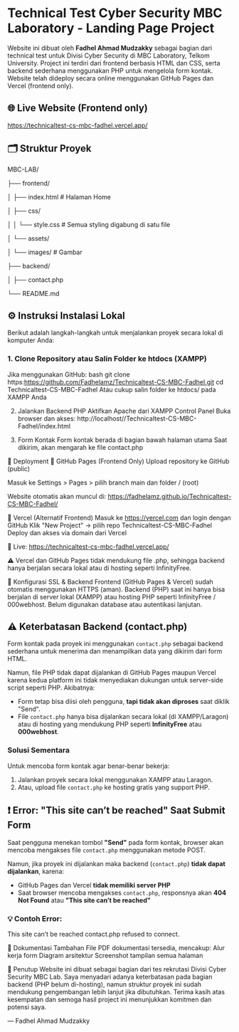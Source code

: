 # Technical Test Cyber Security MBC Laboratory - Landing Page Project

Website ini dibuat oleh **Fadhel Ahmad Mudzakky** sebagai bagian dari technical test untuk Divisi Cyber Security di MBC Laboratory, Telkom University.
Project ini terdiri dari frontend berbasis HTML dan CSS, serta backend sederhana menggunakan PHP untuk mengelola form kontak.
Website telah dideploy secara online menggunakan GitHub Pages dan Vercel (frontend only).

## 🌐 Live Website (Frontend only)
https://technicaltest-cs-mbc-fadhel.vercel.app/

## 🗂️ Struktur Proyek
MBC-LAB/

├── frontend/

│   ├── index.html          # Halaman Home

│   ├── css/

│   │   └── style.css       # Semua styling digabung di satu file


│   └── assets/

│       └── images/         # Gambar

├── backend/

│   ├── contact.php 

└── README.md

## ⚙️ Instruksi Instalasi Lokal
Berikut adalah langkah-langkah untuk menjalankan proyek secara lokal di komputer Anda:

### 1. Clone Repository atau Salin Folder ke htdocs (XAMPP)
Jika menggunakan GitHub:
bash
git clone https:https://github.com/Fadhelamz/Technicaltest-CS-MBC-Fadhel.git
cd Technicaltest-CS-MBC-Fadhel
Atau cukup salin folder ke htdocs/ pada XAMPP Anda

2. Jalankan Backend PHP
Aktifkan Apache dari XAMPP Control Panel
Buka browser dan akses:
http://localhost//Technicaltest-CS-MBC-Fadhel/index.html

3. Form Kontak
Form kontak berada di bagian bawah halaman utama
Saat dikirim, akan mengarah ke file contact.php

🚀 Deployment
🔸 GitHub Pages (Frontend Only)
Upload repository ke GitHub (public)

Masuk ke Settings > Pages > pilih branch main dan folder / (root)

Website otomatis akan muncul di:
https://fadhelamz.github.io/Technicaltest-CS-MBC-Fadhel/

🔸 Vercel (Alternatif Frontend)
Masuk ke https://vercel.com dan login dengan GitHub
Klik "New Project" → pilih repo Technicaltest-CS-MBC-Fadhel
Deploy dan akses via domain dari Vercel

🔗 Live: https://technicaltest-cs-mbc-fadhel.vercel.app/

⚠️ Vercel dan GitHub Pages tidak mendukung file .php, sehingga backend hanya berjalan secara lokal atau di hosting seperti InfinityFree.

🔐 Konfigurasi SSL & Backend
Frontend (GitHub Pages & Vercel) sudah otomatis menggunakan HTTPS (aman).
Backend (PHP) saat ini hanya bisa berjalan di server lokal (XAMPP) atau hosting PHP seperti InfinityFree / 000webhost.
Belum digunakan database atau autentikasi lanjutan.

## ⚠️ Keterbatasan Backend (contact.php)

Form kontak pada proyek ini menggunakan `contact.php` sebagai backend sederhana untuk menerima dan menampilkan data yang dikirim dari form HTML.

Namun, file PHP tidak dapat dijalankan di GitHub Pages maupun Vercel karena kedua platform ini tidak menyediakan dukungan untuk server-side script seperti PHP. Akibatnya:

- Form tetap bisa diisi oleh pengguna, **tapi tidak akan diproses** saat diklik "Send".
- File `contact.php` hanya bisa dijalankan secara lokal (di XAMPP/Laragon) atau di hosting yang mendukung PHP seperti **InfinityFree** atau **000webhost**.

### Solusi Sementara
Untuk mencoba form kontak agar benar-benar bekerja:
1. Jalankan proyek secara lokal menggunakan XAMPP atau Laragon.
2. Atau, upload file `contact.php` ke hosting gratis yang support PHP.

## ❗ Error: "This site can’t be reached" Saat Submit Form

Saat pengguna menekan tombol **"Send"** pada form kontak, browser akan mencoba mengakses file `contact.php` menggunakan metode POST.

Namun, jika proyek ini dijalankan
maka backend (`contact.php`) **tidak dapat dijalankan**, karena:
- GitHub Pages dan Vercel **tidak memiliki server PHP**
- Saat browser mencoba mengakses `contact.php`, responsnya akan **404 Not Found** atau **"This site can’t be reached"**

### 💡 Contoh Error:
   This site can’t be reached
   contact.php refused to connect.
   
📁 Dokumentasi Tambahan
File PDF dokumentasi tersedia, mencakup:
Alur kerja form
Diagram arsitektur
Screenshot tampilan semua halaman

📝 Penutup
Website ini dibuat sebagai bagian dari tes rekrutasi Divisi Cyber Security MBC Lab.
Saya menyadari adanya keterbatasan pada bagian backend (PHP belum di-hosting), namun struktur proyek ini sudah mendukung pengembangan lebih lanjut jika dibutuhkan.
Terima kasih atas kesempatan dan semoga hasil project ini menunjukkan komitmen dan potensi saya.

— Fadhel Ahmad Mudzakky
